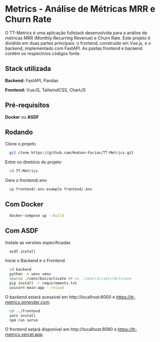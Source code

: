 # Metrics - Análise de Métricas MRR e Churn Rate

O TT-Metrics é uma aplicação fullstack desenvolvida para a análise de métricas MRR (Monthly Recurring Revenue) e Churn Rate. Este projeto é dividido em duas partes principais: o frontend, construído em Vue.js, e o backend, implementado com FastAPI. As pastas frontend e backend contêm os respectivos códigos fonte.


## Stack utilizada

**Backend:** FastAPI, Pandas

**Frontend:** VueJS, TailwindCSS, ChartJS


## Pré-requisitos

**Docker** ou **ASDF**
## Rodando

Clone o projeto

```bash
  git clone https://github.com/Hudson-Farias/TT-Metrics.git
```

Entre no diretório do projeto 

```bash
  cd TT-Metrics
```

Gere o frontend/.env  

```bash
  cp frontend/.env.example frontend/.env
```

## Com Docker

```bash
  docker-compose up --build
```

## Com ASDF

Instale as versões especificadas

```bash
  asdf install
```

Inicie o Backend e o Frontend

```bash
  cd backend
  python -m venv venv
  source ./venv/bin/activate ## ou .\venv\Scripts\Activate
  pip install -r requirements.txt
  uvicorn main:app --reload
```
O backend estará acessível em http://localhost:8000 e https://tt-metrics.onrender.com.

```bash
  cd ../frontend
  yarn install
  npm run serve
```
O frontend estará disponível em http://localhost:8080 e https://tt-metrics.vercel.app.
